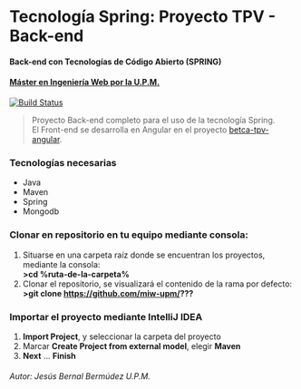 # Tecnología Spring: Proyecto TPV - Back-end
#### Back-end con Tecnologías de Código Abierto (SPRING)
#### [Máster en Ingeniería Web por la U.P.M.](http://miw.etsisi.upm.es)

[![Build Status](https://travis-ci.org/miw-upm/betca-tpv-spring.svg?branch=develop)](https://travis-ci.org/miw-upm/betca-tpv-spring)

> Proyecto Back-end completo para el uso de la tecnología Spring.  
> El Front-end se desarrolla en Angular en el proyecto [betca-tpv-angular](https://github.com/miw-upm/betca-tpv-angular).  

### Tecnologías necesarias
* Java
* Maven
* Spring
* Mongodb

### Clonar en repositorio en tu equipo mediante consola:
1. Situarse en una carpeta raíz donde se encuentran los proyectos, mediante la consola:  
 **>cd %ruta-de-la-carpeta%**
1. Clonar el repositorio, se visualizará el contenido de la rama por defecto:  
 **>git clone https://github.com/miw-upm/???**
 
 ### Importar el proyecto mediante IntelliJ IDEA
1. **Import Project**, y seleccionar la carpeta del proyecto
1. Marcar **Create Project from external model**, elegir **Maven**
1. **Next** … **Finish**

###### Autor: Jesús Bernal Bermúdez U.P.M.
